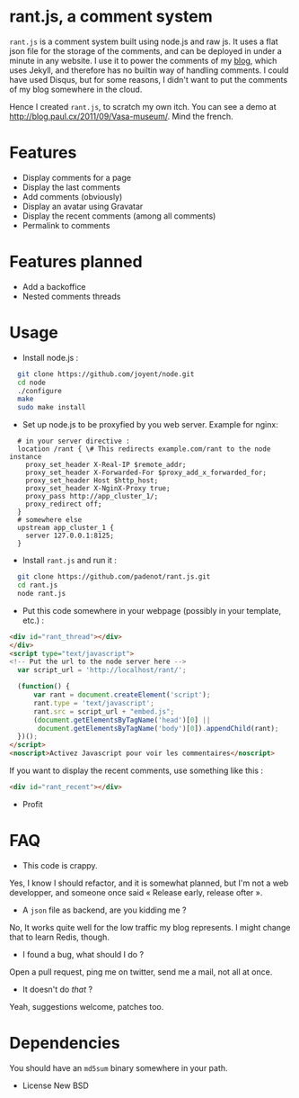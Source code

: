 # rant.js, a comment system

`rant.js` is a comment system built using node.js and raw js. It uses a flat
json file for the storage of the comments, and can be deployed in under a minute
in any website. I use it to power the comments of my
[blog](http://blog.paul.cx), which uses Jekyll, and therefore has no builtin way
of handling comments. I could have used Disqus, but for some reasons, I didn't
want to put the comments of my blog somewhere in the cloud.

Hence I created `rant.js`, to scratch my own itch. You can see a demo at
<http://blog.paul.cx/2011/09/Vasa-museum/>. Mind the french.

# Features

- Display comments for a page
- Display the last comments
- Add comments (obviously)
- Display an avatar using Gravatar
- Display the recent comments (among all comments)
- Permalink to comments

# Features planned

- Add a backoffice
- Nested comments threads

# Usage
- Install node.js :

```sh
  git clone https://github.com/joyent/node.git
  cd node
  ./configure
  make
  sudo make install
```

- Set up node.js to be proxyfied by you web server. Example for nginx:

```
  # in your server directive :
  location /rant { \# This redirects example.com/rant to the node instance
    proxy_set_header X-Real-IP $remote_addr;
    proxy_set_header X-Forwarded-For $proxy_add_x_forwarded_for;
    proxy_set_header Host $http_host;
    proxy_set_header X-NginX-Proxy true;
    proxy_pass http://app_cluster_1/;
    proxy_redirect off;
  }
  # somewhere else
  upstream app_cluster_1 {
    server 127.0.0.1:8125;
  }
```

- Install `rant.js` and run it :

```sh 
  git clone https://github.com/padenot/rant.js.git
  cd rant.js
  node rant.js
```

- Put this code somewhere in your webpage (possibly in your template, etc.) :

```html
<div id="rant_thread"></div>
</div>
<script type="text/javascript">
<!-- Put the url to the node server here -->
  var script_url = 'http://localhost/rant/'; 

  (function() {
      var rant = document.createElement('script');
      rant.type = 'text/javascript';
      rant.src = script_url + "embed.js";
      (document.getElementsByTagName('head')[0] ||
       document.getElementsByTagName('body')[0]).appendChild(rant);
  })();
</script>
<noscript>Activez Javascript pour voir les commentaires</noscript>
```

If you want to display the recent comments, use something like this :
```html
<div id="rant_recent"></div>
```

- Profit

# FAQ

- This code is crappy.

Yes, I know I should refactor, and it is somewhat planned, but I'm not a web
developper, and someone once said « Release early, release ofter ».

- A `json` file as backend, are you kidding me ?

No, It works quite well for the low traffic my blog represents. I might change
that to learn Redis, though.

- I found a bug, what should I do ?

Open a pull request, ping me on twitter, send me a mail, not all at once.

- It doesn't do _that_ ?

Yeah, suggestions welcome, patches too.

# Dependencies
You should have an `md5sum` binary somewhere in your path.

- License
New BSD
